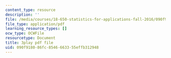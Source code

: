 ```yaml
---
content_type: resource
description: ''
file: /media/courses/18-650-statistics-for-applications-fall-2016/090f918086fc8546663355effb312948_phbw9r1iUDI.pdf
file_type: application/pdf
learning_resource_types: []
ocw_type: OCWFile
resourcetype: Document
title: 3play pdf file
uid: 090f9180-86fc-8546-6633-55effb312948
---
```

